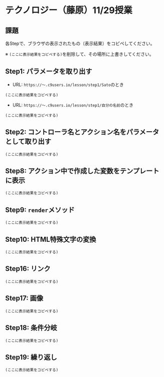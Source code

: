 # テクノロジー（藤原）11/29授業

## 課題

各Stepで、ブラウザの表示されたもの（表示結果）をコピペしてください。

※ `(ここに表示結果をコピペする)`を削除して、その場所に上書きしてください。

## Step1: パラメータを取り出す

- URL: `https://～.c9users.io/lesson/step1/Sato`のとき

```
(ここに表示結果をコピペする)
```

- URL: `https://～.c9users.io/lesson/step1/自分の名前`のとき

```
(ここに表示結果をコピペする)
```

## Step2: コントローラ名とアクション名をパラメータとして取り出す

```
(ここに表示結果をコピペする)
```

## Step8: アクション中で作成した変数をテンプレートに表示

```
(ここに表示結果をコピペする)
```

## Step9: `render`メソッド 

```
(ここに表示結果をコピペする)
```

## Step10: HTML特殊文字の変換 


```
(ここに表示結果をコピペする)
```

## Step16: リンク

```
(ここに表示結果をコピペする)
```

## Step17: 画像

```
(ここに表示結果をコピペする)
```

## Step18: 条件分岐

```
(ここに表示結果をコピペする)
```

## Step19: 繰り返し

```
(ここに表示結果をコピペする)
```

